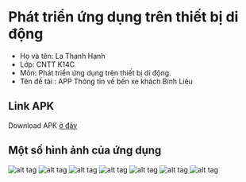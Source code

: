 # Phát triển ứng dụng trên thiết bị di động
- Họ và tên: La Thanh Hạnh
- Lớp: CNTT K14C
- Môn: Phát triển ứng dụng trên thiết bị di động.
- Tên đề tài : APP Thông tin về bến xe khách Bình Liêu 
## Link APK
Download APK [ở đây](https://github.com/lathanhhanh/android/blob/master/app/release/app-release.apk)
## Một số hình ảnh của ứng dụng
![alt tag](https://scontent.fhan5-1.fna.fbcdn.net/v/t1.0-9/59350707_2314681362121844_7218179487140151296_n.jpg?_nc_cat=109&_nc_oc=AQkS7EjupQC-lXv7g57geYou0pEW0cZxSU21jwAYfPukeWynfIhc-MUqBjKWu3J6qa4&_nc_ht=scontent.fhan5-1.fna&oh=bcefe8c45241c425b11c4a92595c0a54&oe=5D633195)
![alt tag](https://scontent.fhan5-7.fna.fbcdn.net/v/t1.0-9/58729744_2314681395455174_7940719803826700288_n.jpg?_nc_cat=103&_nc_oc=AQngoqExr3IrC0rHBAomJcDAS9D5M9jag6_1EY3j26Smbe1CScvD4pJwaQ_1kNZs0Pk&_nc_ht=scontent.fhan5-7.fna&oh=c183360d71a5d5c7eb11ffb42fe01aa1&oe=5D69FF73)
![alt tag](https://scontent.fhan5-6.fna.fbcdn.net/v/t1.0-9/58886995_2314681425455171_5317539218937872384_n.jpg?_nc_cat=105&_nc_oc=AQkdqeyXDRLDM2UA9_hDdGioalzzASx-YodBbkOHVyuanPYoJ3JPg11SLn3gSl4Vox0&_nc_ht=scontent.fhan5-6.fna&oh=f91df6a007f868ef72938329888ed871&oe=5D701D88)
![alt tag](https://scontent.fhan5-3.fna.fbcdn.net/v/t1.0-9/59505290_2314681452121835_7176510706571804672_n.jpg?_nc_cat=106&_nc_oc=AQm2PT2oZLI3uODUrGaCCAv6KzmQflGirdyiebV0zJFDzpZrtyeNbMjP4lsjVdari7E&_nc_ht=scontent.fhan5-3.fna&oh=6b5c3646b840bbec9f40d60d1286f9b6&oe=5D2FBB42)
![alt tag](https://scontent.fhan5-6.fna.fbcdn.net/v/t1.0-9/59129496_2314681488788498_6726651494071795712_n.jpg?_nc_cat=107&_nc_oc=AQngiqJOHPDEh34mrxqGE3fTudNrn8Lr8MhRjercPM6NZW1ms-z9IUqqmMGlWzkdPuo&_nc_ht=scontent.fhan5-6.fna&oh=90b5f2b2b577043c7a6948f37e7f98ce&oe=5D6B19DC)
![alt tag](https://scontent.fhan5-6.fna.fbcdn.net/v/t1.0-9/59373817_2314681532121827_1556090728927461376_n.jpg?_nc_cat=107&_nc_oc=AQm-JJI9T9qJ3sR54CJANpkSeeLi5aTR8hplr-_JfAnv6dvRGPVhVdQAEtTL6OHr8ZA&_nc_ht=scontent.fhan5-6.fna&oh=bf3f992963c5210f69079e2fd0d4370f&oe=5D69EA92)
![alt tag](https://scontent.fhan5-3.fna.fbcdn.net/v/t1.0-9/59008912_2314681582121822_5177252354256273408_n.jpg?_nc_cat=106&_nc_oc=AQk83CrdVS7DtKbeOz5RZKxC1JfeNgpWFTdsGtaujIuORSc2xTAbr0ggCvnf9iQziSc&_nc_ht=scontent.fhan5-3.fna&oh=b495df889f0c6fe658a5c9e1b0144bb0&oe=5D330D65)
